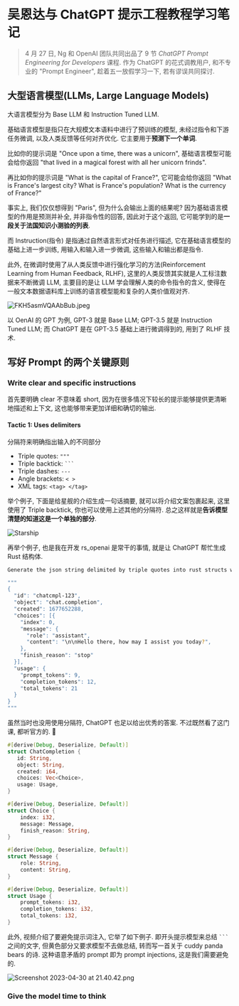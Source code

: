 # 吴恩达与 ChatGPT 提示工程教程学习笔记

> 4 月 27 日, Ng 和 OpenAI 团队共同出品了 9 节 _ChatGPT Prompt Engineering for Developers_ 课程. 作为 ChatGPT 的花式调教用户, 和不专业的 "Prompt Engineer", 趁着五一放假学习一下, 若有谬误共同探讨.

## 大型语言模型(LLMs, Large Language Models)

大语言模型分为 Base LLM 和 Instruction Tuned LLM.

基础语言模型是指只在大规模文本语料中进行了预训练的模型, 未经过指令和下游任务微调, 以及人类反馈等任何对齐优化. 它主要用于**预测下一个单词**.

比如你的提示词是 "Once upon a time, there was a unicorn", 基础语言模型可能会给你返回 "that lived in a magical forest with all her unicorn frinds".

再比如你的提示词是 "What is the capital of France?", 它可能会给你返回 "What is France's largest city? What is France's population? What is the currency of France?"

事实上, 我们仅仅想得到 "Paris", 但为什么会输出上面的结果呢? 因为基础语言模型的作用是预测并补全, 并非指令性的回答, 因此对于这个返回, 它可能学到的是**一段关于法国知识小测验的列表**.

而 Instruction(指令) 是指通过自然语言形式对任务进行描述, 它在基础语言模型的基础上进一步训练, 用输入和输入进一步微调, 这些输入和输出都是指令.

此外, 在微调时使用了从人类反馈中进行强化学习的方法(Reinforcement Learning from Human Feedback, RLHF), 这里的人类反馈其实就是人工标注数据来不断微调 LLM, 主要目的是让 LLM 学会理解人类的命令指令的含义, 使得在一般文本数据语料库上训练的语言模型能和复杂的人类价值观对齐.

![FKH5asmVQAAbBub.jpeg](https://edge.yancey.app/beg/d8f7qywv-1682856212609.jpeg)

以 OenAI 的 GPT 为例, GPT-3 就是 Base LLM; GPT-3.5 就是 Instruction Tuned LLM; 而 ChatGPT 是在 GPT-3.5 基础上进行微调得到的, 用到了 RLHF 技术.

## 写好 Prompt 的两个关键原则

### Write clear and specific instructions

首先要明确 clear 不意味着 short, 因为在很多情况下较长的提示能够提供更清晰地描述和上下文, 这也能够带来更加详细和确切的输出.

#### Tactic 1: Uses delimiters

分隔符来明确指出输入的不同部分

- Triple quotes: `"""`
- Triple backtick: ` ``` `
- Triple dashes: `---`
- Angle brackets: `< >`
- XML tags: `<tag> </tag>`

举个例子, 下面是给星舰的介绍生成一句话摘要, 就可以将介绍文案包裹起来, 这里使用了 Triple backtick, 你也可以使用上述其他的分隔符. 总之这样就是**告诉模型清楚的知道这是一个单独的部分**.

![Starship](https://edge.yancey.app/beg/pxpsr024-1682861286776.png)

再举个例子, 也是我在开发 rs_openai 是常干的事情, 就是让 ChatGPT 帮忙生成 Rust 结构体.

```bash
Generate the json string delimited by triple quotes into rust structs with serde and default.

"""
{
  "id": "chatcmpl-123",
  "object": "chat.completion",
  "created": 1677652288,
  "choices": [{
    "index": 0,
    "message": {
      "role": "assistant",
      "content": "\n\nHello there, how may I assist you today?",
    },
    "finish_reason": "stop"
  }],
  "usage": {
    "prompt_tokens": 9,
    "completion_tokens": 12,
    "total_tokens": 21
  }
}
"""
```

虽然当时也没用使用分隔符, ChatGPT 也足以给出优秀的答案. 不过既然看了这门课, 都听官方的. 🫡

```rust
#[derive(Debug, Deserialize, Default)]
struct ChatCompletion {
   id: String,
   object: String,
   created: i64,
   choices: Vec<Choice>,
   usage: Usage,
}

#[derive(Debug, Deserialize, Default)]
struct Choice {
    index: i32,
    message: Message,
    finish_reason: String,
}

#[derive(Debug, Deserialize, Default)]
struct Message {
    role: String,
    content: String,
}

#[derive(Debug, Deserialize, Default)]
struct Usage {
    prompt_tokens: i32,
    completion_tokens: i32,
    total_tokens: i32,
}
```

此外, 视频介绍了要避免提示词注入, 它举了如下例子. 即开头提示模型来总结 ` ``` ` 之间的文字, 但黄色部分又要求模型不去做总结, 转而写一首关于 cuddy panda bears 的诗. 这种语意矛盾的 prompt 即为 prompt injections, 这是我们需要避免的.

![Screenshot 2023-04-30 at 21.40.42.png](https://edge.yancey.app/beg/khplnqui-1682862064317.png)

### Give the model time to think
